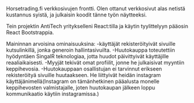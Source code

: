 Horsetrading.fi verkkosivujen frontti. Olen ottanut verkkosivut alas netistä kustannus syistä, ja julkaisin koodit tänne työn näytteeksi.

Tein projektin AntiTech yritykselleni React:tilla ja käytin tyylittelyyn pääosin React Bootstrappia.

Maininnan arvoisina ominaisuuksina: 
  -käyttäjät rekisteröityivät sivuille kutsulinkillä, jonka generoin hallintasivuilta.
  -Huutokauppa toteutettiin hyödyntäen SingalR teknologiaa, jotta huudot päivittyivät käyttäjille reaaliaikaisesti.
  -Myyjät tekivät omat profiilit, jonne he julkaisivat myyntiin keppihevosia.
  -Huutokauppaan osallistujan ei tarvinnut erikseen rekisteröityä sivuille huutaakseen. He liittyivät heidän instagram käyttäjänimellä(Instagram on tämänhetkinen pääalusta monelle keppihevosten valmistajalle, joten huutokaupan jälkeen loppu kommunikaatio käytiin instagramissa.)
